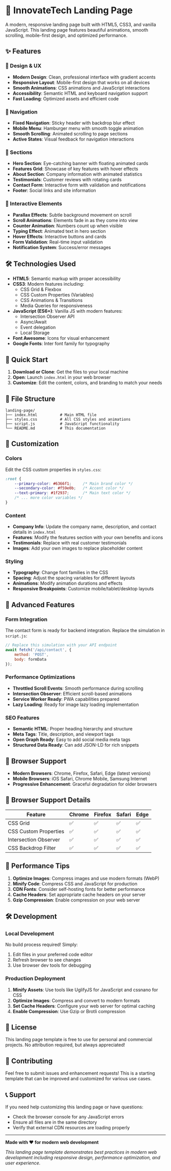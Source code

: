 # 🚀 InnovateTech Landing Page

A modern, responsive landing page built with HTML5, CSS3, and vanilla JavaScript. This landing page features beautiful animations, smooth scrolling, mobile-first design, and optimized performance.

## ✨ Features

### 🎨 Design & UX
- **Modern Design**: Clean, professional interface with gradient accents
- **Responsive Layout**: Mobile-first design that works on all devices
- **Smooth Animations**: CSS animations and JavaScript interactions
- **Accessibility**: Semantic HTML and keyboard navigation support
- **Fast Loading**: Optimized assets and efficient code

### 🧭 Navigation
- **Fixed Navigation**: Sticky header with backdrop blur effect
- **Mobile Menu**: Hamburger menu with smooth toggle animation
- **Smooth Scrolling**: Animated scrolling to page sections
- **Active States**: Visual feedback for navigation interactions

### 🎯 Sections
- **Hero Section**: Eye-catching banner with floating animated cards
- **Features Grid**: Showcase of key features with hover effects
- **About Section**: Company information with animated statistics
- **Testimonials**: Customer reviews with rotating cards
- **Contact Form**: Interactive form with validation and notifications
- **Footer**: Social links and site information

### 🎪 Interactive Elements
- **Parallax Effects**: Subtle background movement on scroll
- **Scroll Animations**: Elements fade in as they come into view
- **Counter Animation**: Numbers count up when visible
- **Typing Effect**: Animated text in hero section
- **Hover Effects**: Interactive buttons and cards
- **Form Validation**: Real-time input validation
- **Notification System**: Success/error messages

## 🛠️ Technologies Used

- **HTML5**: Semantic markup with proper accessibility
- **CSS3**: Modern features including:
  - CSS Grid & Flexbox
  - CSS Custom Properties (Variables)
  - CSS Animations & Transitions
  - Media Queries for responsiveness
- **JavaScript (ES6+)**: Vanilla JS with modern features:
  - Intersection Observer API
  - Async/Await
  - Event delegation
  - Local Storage
- **Font Awesome**: Icons for visual enhancement
- **Google Fonts**: Inter font family for typography

## 🚀 Quick Start

1. **Download or Clone**: Get the files to your local machine
2. **Open**: Launch `index.html` in your web browser
3. **Customize**: Edit the content, colors, and branding to match your needs

## 📁 File Structure

```
landing-page/
├── index.html          # Main HTML file
├── styles.css          # All CSS styles and animations
├── script.js           # JavaScript functionality
└── README.md           # This documentation
```

## 🎨 Customization

### Colors
Edit the CSS custom properties in `styles.css`:

```css
:root {
    --primary-color: #6366f1;     /* Main brand color */
    --secondary-color: #f59e0b;   /* Accent color */
    --text-primary: #1f2937;      /* Main text color */
    /* ... more color variables */
}
```

### Content
- **Company Info**: Update the company name, description, and contact details in `index.html`
- **Features**: Modify the features section with your own benefits and icons
- **Testimonials**: Replace with real customer testimonials
- **Images**: Add your own images to replace placeholder content

### Styling
- **Typography**: Change font families in the CSS
- **Spacing**: Adjust the spacing variables for different layouts
- **Animations**: Modify animation durations and effects
- **Responsive Breakpoints**: Customize mobile/tablet/desktop layouts

## 🔧 Advanced Features

### Form Integration
The contact form is ready for backend integration. Replace the simulation in `script.js`:

```javascript
// Replace this simulation with your API endpoint
await fetch('/api/contact', {
    method: 'POST',
    body: formData
});
```

### Performance Optimizations
- **Throttled Scroll Events**: Smooth performance during scrolling
- **Intersection Observer**: Efficient scroll-based animations
- **Service Worker Ready**: PWA capabilities prepared
- **Lazy Loading**: Ready for image lazy loading implementation

### SEO Features
- **Semantic HTML**: Proper heading hierarchy and structure
- **Meta Tags**: Title, description, and viewport tags
- **Open Graph Ready**: Easy to add social media meta tags
- **Structured Data Ready**: Can add JSON-LD for rich snippets

## 📱 Browser Support

- **Modern Browsers**: Chrome, Firefox, Safari, Edge (latest versions)
- **Mobile Browsers**: iOS Safari, Chrome Mobile, Samsung Internet
- **Progressive Enhancement**: Graceful degradation for older browsers

## 🔧 Browser Support Details

| Feature | Chrome | Firefox | Safari | Edge |
|---------|--------|---------|--------|------|
| CSS Grid | ✅ | ✅ | ✅ | ✅ |
| CSS Custom Properties | ✅ | ✅ | ✅ | ✅ |
| Intersection Observer | ✅ | ✅ | ✅ | ✅ |
| CSS Backdrop Filter | ✅ | ✅ | ✅ | ✅ |

## 🚀 Performance Tips

1. **Optimize Images**: Compress images and use modern formats (WebP)
2. **Minify Code**: Compress CSS and JavaScript for production
3. **CDN Fonts**: Consider self-hosting fonts for better performance
4. **Cache Headers**: Set appropriate cache headers on your server
5. **Gzip Compression**: Enable compression on your web server

## 🛠️ Development

### Local Development
No build process required! Simply:
1. Edit files in your preferred code editor
2. Refresh browser to see changes
3. Use browser dev tools for debugging

### Production Deployment
1. **Minify Assets**: Use tools like UglifyJS for JavaScript and cssnano for CSS
2. **Optimize Images**: Compress and convert to modern formats
3. **Set Cache Headers**: Configure your web server for optimal caching
4. **Enable Compression**: Use Gzip or Brotli compression

## 📄 License

This landing page template is free to use for personal and commercial projects. No attribution required, but always appreciated!

## 🤝 Contributing

Feel free to submit issues and enhancement requests! This is a starting template that can be improved and customized for various use cases.

## 📞 Support

If you need help customizing this landing page or have questions:
- Check the browser console for any JavaScript errors
- Ensure all files are in the same directory
- Verify that external CDN resources are loading properly

---

**Made with ❤️ for modern web development**

*This landing page template demonstrates best practices in modern web development including responsive design, performance optimization, and user experience.*